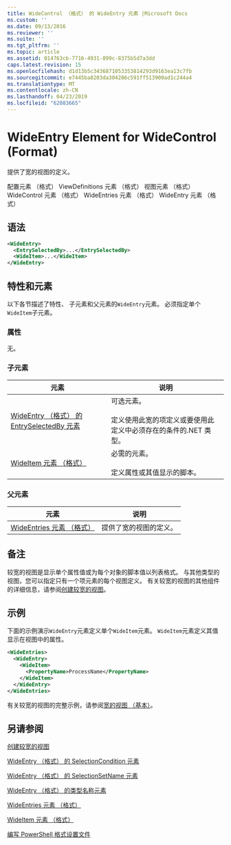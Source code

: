 ```yaml
---
title: WideControl （格式） 的 WideEntry 元素 |Microsoft Docs
ms.custom: ''
ms.date: 09/13/2016
ms.reviewer: ''
ms.suite: ''
ms.tgt_pltfrm: ''
ms.topic: article
ms.assetid: 014763cb-7716-4931-899c-8375b5d7a3dd
caps.latest.revision: 15
ms.openlocfilehash: d1d13b5c3436871053353814293d9163ea13c7fb
ms.sourcegitcommit: e7445ba8203da304286c591ff513900ad1c244a4
ms.translationtype: MT
ms.contentlocale: zh-CN
ms.lasthandoff: 04/23/2019
ms.locfileid: "62083665"
---
```

# <a name="wideentry-element-for-widecontrol-format"></a>WideEntry Element for WideControl (Format)

提供了宽的视图的定义。

配置元素 （格式） ViewDefinitions 元素 （格式） 视图元素 （格式） WideControl 元素 （格式） WideEntries 元素 （格式） WideEntry 元素 （格式）

## <a name="syntax"></a>语法

```xml
<WideEntry>
  <EntrySelectedBy>...</EntrySelectedBy>
  <WideItem>...</WideItem>
</WideEntry>
```

## <a name="attributes-and-elements"></a>特性和元素

以下各节描述了特性、 子元素和父元素的`WideEntry`元素。 必须指定单个`WideItem`子元素。

### <a name="attributes"></a>属性

无。

### <a name="child-elements"></a>子元素

|元素|说明|
|-------------|-----------------|
|[WideEntry （格式） 的 EntrySelectedBy 元素](./entryselectedby-element-for-wideentry-format.md)|可选元素。<br /><br /> 定义使用此宽的项定义或要使用此定义中必须存在的条件的.NET 类型。|
|[WideItem 元素 （格式）](./wideitem-element-for-widecontrol-format.md)|必需的元素。<br /><br /> 定义属性或其值显示的脚本。|

### <a name="parent-elements"></a>父元素

|元素|说明|
|-------------|-----------------|
|[WideEntries 元素 （格式）](./wideentries-element-for-widecontrol-format.md)|提供了宽的视图的定义。|

## <a name="remarks"></a>备注

较宽的视图是显示单个属性值或为每个对象的脚本值以列表格式。 与其他类型的视图，您可以指定只有一个项元素的每个视图定义。 有关较宽的视图的其他组件的详细信息，请参阅[创建较宽的视图](./creating-a-wide-view.md)。

## <a name="example"></a>示例

下面的示例演示`WideEntry`元素定义单个`WideItem`元素。 `WideItem`元素定义其值显示在视图中的属性。

```xml
<WideEntries>
  <WideEntry>
    <WideItem>
      <PropertyName>ProcessName</PropertyName>
    </WideItem>
  </WideEntry>
</WideEntries>

```

有关较宽的视图的完整示例，请参阅[宽的视图 （基本）](./wide-view-basic.md)。

## <a name="see-also"></a>另请参阅

[创建较宽的视图](./creating-a-wide-view.md)

[WideEntry （格式） 的 SelectionCondition 元素](./selectioncondition-element-for-entryselectedby-for-widecontrol-format.md)

[WideEntry （格式） 的 SelectionSetName 元素](./selectionsetname-element-for-entryselectedby-for-widecontrol-format.md)

[WideEntry （格式） 的类型名称元素](./typename-element-for-entryselectedby-for-wideentry-format.md)

[WideEntries 元素 （格式）](./wideentries-element-for-widecontrol-format.md)

[WideItem 元素 （格式）](./wideitem-element-for-widecontrol-format.md)

[编写 PowerShell 格式设置文件](./writing-a-powershell-formatting-file.md)
